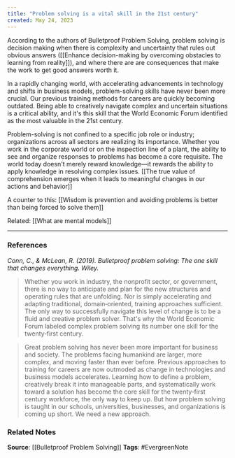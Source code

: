 ```yaml
---
title: "Problem solving is a vital skill in the 21st century"
created: May 24, 2023
---
```


According to the authors of Bulletproof Problem Solving, problem solving is decision making when there is complexity and uncertainty that rules out obvious answers ([[Enhance decision-making by overcoming obstacles to learning from reality]]), and where there are are consequences that make the work to get good answers worth it. 

In a rapidly changing world, with accelerating advancements in technology and shifts in business models, problem-solving skills have never been more crucial. Our previous training methods for careers are quickly becoming outdated. Being able to creatively navigate complex and uncertain situations is a critical ability, and it's this skill that the World Economic Forum identified as the most valuable in the 21st century. 

Problem-solving is not confined to a specific job role or industry; organizations across all sectors are realizing its importance. Whether you work in the corporate world or on the inspection line of a plant, the ability to see and organize responses to problems has become a core requisite. The world today doesn't merely reward knowledge—it rewards the ability to apply knowledge in resolving complex issues. [[The true value of comprehension emerges when it leads to meaningful changes in our actions and behavior]]

A counter to this: [[Wisdom is prevention and avoiding problems is better than being forced to solve them]]

Related: [[What are mental models]]

---
### References

*Conn, C., & McLean, R. (2019). Bulletproof problem solving: The one skill that changes everything. Wiley.*

> Whether you work in industry, the nonprofit sector, or government, there is no way to anticipate and plan for the new structures and operating rules that are unfolding. Nor is simply accelerating and adapting traditional, domain‐oriented, training approaches sufficient. The only way to successfully navigate this level of change is to be a fluid and creative problem solver. That's why the World Economic Forum labeled complex problem solving its number one skill for the twenty‐first century. 

> Great problem solving has never been more important for business and society. The problems facing humankind are larger, more complex, and moving faster than ever before. Previous approaches to training for careers are now outmoded as change in technologies and business models accelerates. Learning how to define a problem, creatively break it into manageable parts, and systematically work toward a solution has become the core skill for the twenty‐first century workforce, the only way to keep up. But how problem solving is taught in our schools, universities, businesses, and organizations is coming up short. We need a new approach. 

### Related Notes
**Source**: [[Bulletproof Problem Solving]]
**Tags**: #EvergreenNote

